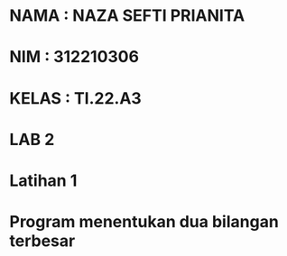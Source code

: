 # NAMA  : NAZA SEFTI PRIANITA

# NIM   : 312210306

# KELAS : TI.22.A3

# LAB 2

# Latihan 1
# Program menentukan dua bilangan terbesar

